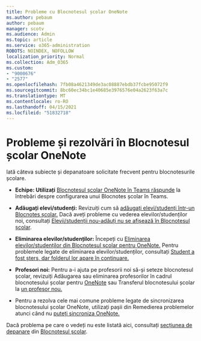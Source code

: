 ```yaml
---
title: Probleme cu Blocnotesul școlar OneNote
ms.author: pebaum
author: pebaum
manager: scotv
ms.audience: Admin
ms.topic: article
ms.service: o365-administration
ROBOTS: NOINDEX, NOFOLLOW
localization_priority: Normal
ms.collection: Adm_O365
ms.custom:
- "9000676"
- "2577"
ms.openlocfilehash: 7fb08a4621349de3ac08887ebdb37fcbe95072f9
ms.sourcegitcommit: 8bc60ec34bc1e40685e3976576e04a2623f63a7c
ms.translationtype: MT
ms.contentlocale: ro-RO
ms.lasthandoff: 04/15/2021
ms.locfileid: "51832718"
---
```

# <a name="onenote-class-notebook-issues-and-resolutions"></a>Probleme și rezolvări în Blocnotesul școlar OneNote

Iată câteva subiecte și depanatoare solicitate frecvent pentru blocnotesurile școlare.

- **Echipe: Utilizați** [Blocnotesul școlar OneNote în Teams răspunde](https://support.office.com/article/bd77f11f-27cd-4d41-bfbd-2b11799f1440) la întrebări despre configurarea unui Blocnotes școlar în Teams.

- **Adăugați elevi/studenți:** Revizuiți cum să [adăugați elevi/studenți într-un Blocnotes școlar.](https://support.office.com/article/149882af-506a-4689-9fee-39309b97aae8) Dacă aveți probleme cu vederea elevilor/studenților noi, consultați [Elevii/studenții nou-adăuți nu se afișează în Blocnotesul școlar](https://support.office.com/article/4da02c45-b435-4af1-921b-51b8ee40e1c9).

- **Eliminarea elevilor/studenților:** Începeți cu [Eliminarea elevilor/studenților din Blocnotesul școlar pentru OneNote.](https://support.office.com/article/86dcf019-408f-4de8-8055-eb61f1578c3c) Pentru problemele legate de eliminarea elevilor/studenților, consultați [Student a fost șters, dar folderul lor apare în continuare.](https://support.office.com/article/0ed81eaa-c14a-436f-bb6f-ce95f130cc71)

- **Profesori noi:** Pentru a-i ajuta pe profesorii noi să-și seteze blocnotesul școlar, revizuiți Adăugarea sau eliminarea profesorilor în cadrul blocnotesului școlar pentru [OneNote](https://support.office.com/article/fdcb870b-49a7-4a14-9ea6-d817f88026f8) sau Transferul blocnotesului școlar la [un profesor nou.](https://support.office.com/article/84ef5d4a-0eec-4d5b-bc22-1317bc3b9027)

- Pentru a rezolva cele mai comune probleme legate de sincronizarea blocnotesului școlar OneNote, utilizați pașii din Remedierea problemelor atunci când nu [puteți sincroniza OneNote.](https://support.office.com/article/Fix-issues-when-you-can-t-sync-OneNote-299495ef-66d1-448f-90c1-b785a6968d45)

Dacă problema pe care o vedeți nu este listată aici, consultați [secțiunea de depanare](https://support.office.com/article/class-notebook-ee70aff9-52e8-449f-be6a-7cbc1d65eaea#ID0EAABAAA=Manage&ID0EABAAA=Troubleshoot) din [Blocnotesul școlar](https://support.office.com/article/class-notebook-ee70aff9-52e8-449f-be6a-7cbc1d65eaea). 


